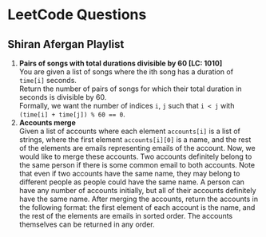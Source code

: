 # LeetCode Questions

## Shiran Afergan Playlist

1. **Pairs of songs with total durations divisible by 60 [LC: 1010]**  
  You are given a list of songs where the ith song has a duration of `time[i]` seconds.  
  Return the number of pairs of songs for which their total duration in seconds is divisible by 60.  
  Formally, we want the number of indices `i`, `j` such that `i < j` with `(time[i] + time[j]) % 60 == 0`.
2. **Accounts merge**  
   Given a list of accounts where each element `accounts[i]` is a list of strings, where the first element `accounts[i][0]` is a name, and the rest of the elements are emails representing emails of the account. Now, we would like to merge these accounts. Two accounts definitely belong to the same person if there is some common email to both accounts. Note that even if two accounts have the same name, they may belong to different people as people could have the same name. A person can have any number of accounts initially, but all of their accounts definitely have the same name. After merging the accounts, return the accounts in the following format: the first element of each account is the name, and the rest of the elements are emails in sorted order. The accounts themselves can be returned in any order.
